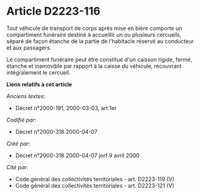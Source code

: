 # Article D2223-116

Tout véhicule de transport de corps après mise en bière comporte un compartiment funéraire destiné à accueillir un ou
plusieurs cercueils, séparé de façon étanche de la partie de l'habitacle réservé au conducteur et aux passagers.

Le compartiment funéraire peut être constitué d'un caisson rigide, fermé, étanche et inamovible par rapport à la caisse du
véhicule, recouvrant intégralement le cercueil.

**Liens relatifs à cet article**

_Anciens textes_:

  - Décret n°2000-191, 2000-03-03, art 1er

_Codifié par_:

  - Décret n°2000-318 2000-04-07

_Créé par_:

  - Décret n°2000-318 2000-04-07 jorf 9 avril 2000

_Cité par_:

  - Code général des collectivités territoriales - art. D2223-119 (V)
  - Code général des collectivités territoriales - art. D2223-121 (V)
